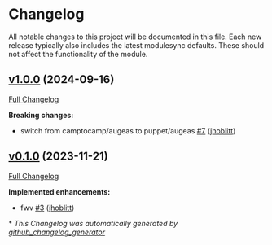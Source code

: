 # Changelog

All notable changes to this project will be documented in this file.
Each new release typically also includes the latest modulesync defaults.
These should not affect the functionality of the module.

## [v1.0.0](https://github.com/lsst-it/puppet-pi/tree/v1.0.0) (2024-09-16)

[Full Changelog](https://github.com/lsst-it/puppet-pi/compare/v0.1.0...v1.0.0)

**Breaking changes:**

-  switch from camptocamp/augeas to puppet/augeas [\#7](https://github.com/lsst-it/puppet-pi/pull/7) ([jhoblitt](https://github.com/jhoblitt))

## [v0.1.0](https://github.com/lsst-it/puppet-pi/tree/v0.1.0) (2023-11-21)

[Full Changelog](https://github.com/lsst-it/puppet-pi/compare/91b1c47a61d6cd04cdc3fe18a69cde0c7566aa61...v0.1.0)

**Implemented enhancements:**

- fwv [\#3](https://github.com/lsst-it/puppet-pi/pull/3) ([jhoblitt](https://github.com/jhoblitt))



\* *This Changelog was automatically generated by [github_changelog_generator](https://github.com/github-changelog-generator/github-changelog-generator)*
